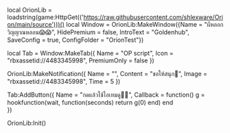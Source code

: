local OrionLib = loadstring(game:HttpGet(('https://raw.githubusercontent.com/shlexware/Orion/main/source')))()
local Window = OrionLib:MakeWindow({Name = "ผีหลอกวิญญาณหลอน😱😱", HidePremium = false, lntroText = "Goldenhub", SaveConfig = true, ConfigFolder = "OrionTest"})

local Tab = Window:MakeTab({
	Name = "OP script",
	Icon = "rbxassetid://4483345998",
	PremiumOnly = false
})


OrionLib:MakeNotification({
	Name = "",
	Content = "ขอให้สนุก🥰",
	Image = "rbxassetid://4483345998",
	Time = 5
})


Tab:AddButton({
	Name = "กดแล้วใช้ไอเทมดู🥱🥱",
	Callback = function()
      		g = hookfunction(wait, function(seconds)
return g(0)
end)
  	end    
})

OrionLib:Init()
